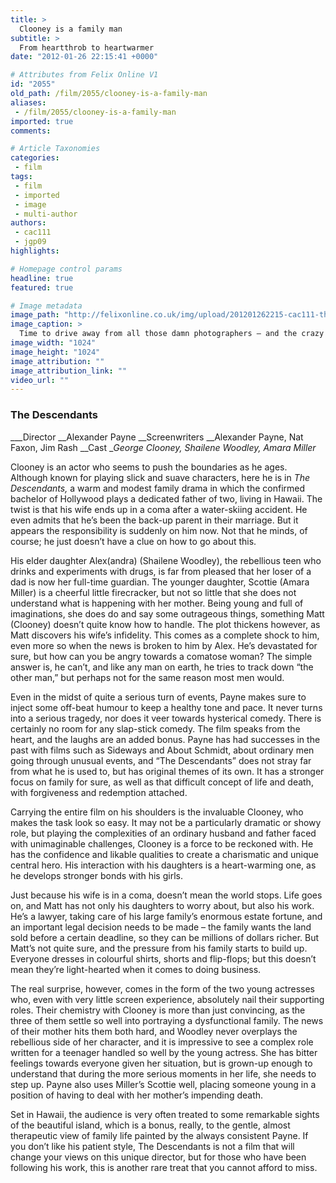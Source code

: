 ```yaml
---
title: >
  Clooney is a family man
subtitle: >
  From heartthrob to heartwarmer
date: "2012-01-26 22:15:41 +0000"

# Attributes from Felix Online V1
id: "2055"
old_path: /film/2055/clooney-is-a-family-man
aliases:
 - /film/2055/clooney-is-a-family-man
imported: true
comments:

# Article Taxonomies
categories:
 - film
tags:
 - film
 - imported
 - image
 - multi-author
authors:
 - cac111
 - jgp09
highlights:

# Homepage control params
headline: true
featured: true

# Image metadata
image_path: "http://felixonline.co.uk/img/upload/201201262215-cac111-the_descendants-1024x1024.jpg"
image_caption: >
  Time to drive away from all those damn photographers – and the crazy women after a piece of Clooney
image_width: "1024"
image_height: "1024"
image_attribution: ""
image_attribution_link: ""
video_url: ""
---
```


###  The Descendants

___Director __Alexander Payne
__Screenwriters __Alexander Payne, Nat Faxon, Jim Rash
__Cast __George Clooney, Shailene Woodley, Amara Miller_

Clooney is an actor who seems to push the boundaries as he ages. Although known for playing slick and suave characters, here he is in _The Descendants,_ a warm and modest family drama in which the confirmed bachelor of Hollywood plays a dedicated father of two, living in Hawaii. The twist is that his wife ends up in a coma after a water-skiing accident. He even admits that he’s been the back-up parent in their marriage. But it appears the responsibility is suddenly on him now. Not that he minds, of course; he just doesn’t have a clue on how to go about this.

His elder daughter Alex(andra) (Shailene Woodley), the rebellious teen who drinks and experiments with drugs, is far from pleased that her loser of a dad is now her full-time guardian. The younger daughter, Scottie (Amara Miller) is a cheerful little firecracker, but not so little that she does not understand what is happening with her mother. Being young and full of imaginations, she does do and say some outrageous things, something Matt (Clooney) doesn’t quite know how to handle.
 The plot thickens however, as Matt discovers his wife’s infidelity. This comes as a complete shock to him, even more so when the news is broken to him by Alex. He’s devastated for sure, but how can you be angry towards a comatose woman? The simple answer is, he can’t, and like any man on earth, he tries to track down “the other man,” but perhaps not for the same reason most men would.

Even in the midst of quite a serious turn of events, Payne makes sure to inject some off-beat humour to keep a healthy tone and pace. It never turns into a serious tragedy, nor does it veer towards hysterical comedy. There is certainly no room for any slap-stick comedy. The film speaks from the heart, and the laughs are an added bonus. Payne has had successes in the past with films such as Sideways and About Schmidt, about ordinary men going through unusual events, and “The Descendants” does not stray far from what he is used to, but has original themes of its own. It has a stronger focus on family for sure, as well as that difficult concept of life and death, with forgiveness and redemption attached.

Carrying the entire film on his shoulders is the invaluable Clooney, who makes the task look so easy. It may not be a particularly dramatic or showy role, but playing the complexities of an ordinary husband and father faced with unimaginable challenges, Clooney is a force to be reckoned with. He has the confidence and likable qualities to create a charismatic and unique central hero. His interaction with his daughters is a heart-warming one, as he develops stronger bonds with his girls.

Just because his wife is in a coma, doesn’t mean the world stops. Life goes on, and Matt has not only his daughters to worry about, but also his work. He’s a lawyer, taking care of his large family’s enormous estate fortune, and an important legal decision needs to be made – the family wants the land sold before a certain deadline, so they can be millions of dollars richer. But Matt’s not quite sure, and the pressure from his family starts to build up. Everyone dresses in colourful shirts, shorts and flip-flops; but this doesn’t mean they’re light-hearted when it comes to doing business.

The real surprise, however, comes in the form of the two young actresses who, even with very little screen experience, absolutely nail their supporting roles. Their chemistry with Clooney is more than just convincing, as the three of them settle so well into portraying a dysfunctional family. The news of their mother hits them both hard, and Woodley never overplays the rebellious side of her character, and it is impressive to see a complex role written for a teenager handled so well by the young actress. She has bitter feelings towards everyone given her situation, but is grown-up enough to understand that during the more serious moments in her life, she needs to step up. Payne also uses Miller’s Scottie well, placing someone young in a position of having to deal with her mother’s impending death.

Set in Hawaii, the audience is very often treated to some remarkable sights of the beautiful island, which is a bonus, really, to the gentle, almost therapeutic view of family life painted by the always consistent Payne. If you don’t like his patient style, The Descendants is not a film that will change your views on this unique director, but for those who have been following his work, this is another rare treat that you cannot afford to miss.
